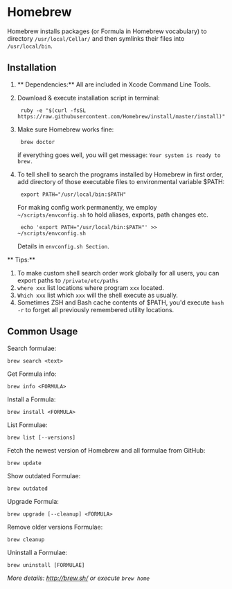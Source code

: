 # Homebrew

Homebrew installs packages (or Formula in Homebrew vocabulary) to directory `/usr/local/Cellar/` and then symlinks their files into `/usr/local/bin`.

## Installation

1. ** Dependencies:** All are included in Xcode Command Line Tools.
2. Download & execute installation script in terminal:

		ruby -e "$(curl -fsSL https://raw.githubusercontent.com/Homebrew/install/master/install)"

3. Make sure Homebrew works fine:

		brew doctor

	if everything goes well, you will get message: `Your system is ready to brew.`

4. To tell shell to search the programs installed by Homebrew in first order, add directory of those executable files to environmental variable $PATH:

		export PATH="/usr/local/bin:$PATH"

	For making config work permanently, we employ `~/scripts/envconfig.sh` to hold aliases, exports, path changes etc.

		echo 'export PATH="/usr/local/bin:$PATH"' >> ~/scripts/envconfig.sh
		
	Details in `envconfig.sh Section`.

** Tips:**

1. To make custom shell search order work globally for all users, you can export paths to `/private/etc/paths`
2. `where xxx` list locations where program `xxx` located.
3. `Which xxx` list which `xxx` will the shell execute as usually. 
4. Sometimes ZSH and Bash cache contents of $PATH, you'd execute `hash -r` to forget all previously remembered utility locations.

## Common Usage

Search formulae:

	brew search <text>
	
Get Formula info:

	brew info <FORMULA>

Install a Formula:

	brew install <FORMULA>

List Formulae:

	brew list [--versions]

Fetch the newest version of Homebrew and all formulae from GitHub:

	brew update

Show outdated Formulae:

	brew outdated

Upgrade Formula:

	brew upgrade [--cleanup] <FORMULA>

Remove older versions Formulae:

	brew cleanup

Uninstall a Formulae:

	brew uninstall [FORMULAE]

_More details: <http://brew.sh/> or execute `brew home`_
